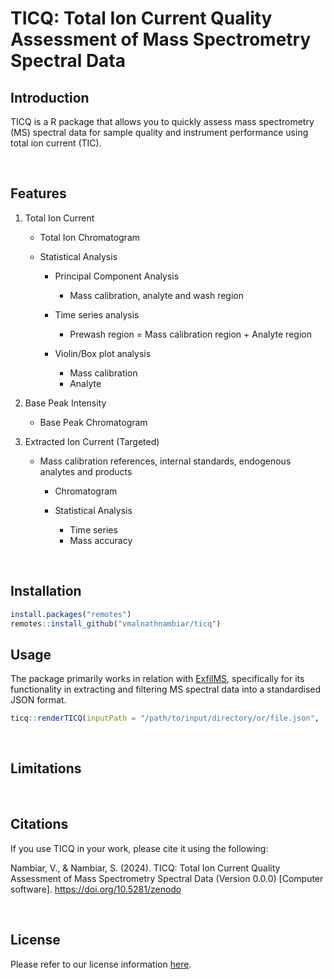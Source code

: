 # TICQ: Total Ion Current Quality Assessment of Mass Spectrometry Spectral Data

## Introduction

TICQ is a R package that allows you to quickly assess mass spectrometry (MS) spectral data for sample quality and instrument performance using total ion current (TIC).

<br>

## Features

1. Total Ion Current

   - Total Ion Chromatogram

   - Statistical Analysis

     - Principal Component Analysis

       - Mass calibration, analyte and wash region

     - Time series analysis

       - Prewash region = Mass calibration region + Analyte region

     - Violin/Box plot analysis

       - Mass calibration
       - Analyte

2. Base Peak Intensity

   - Base Peak Chromatogram

3. Extracted Ion Current (Targeted)

   - Mass calibration references, internal standards, endogenous analytes and products

     - Chromatogram

     - Statistical Analysis

       - Time series
       - Mass accuracy

<br>

## Installation

```r
install.packages("remotes")
remotes::install_github("vmalnathnambiar/ticq")
```

## Usage

The package primarily works in relation with [ExfilMS], specifically for its functionality in extracting and filtering MS spectral data into a standardised JSON format.

```r
ticq::renderTICQ(inputPath = "/path/to/input/directory/or/file.json", ...)
```

<br>

## Limitations

<br>

## Citations

If you use TICQ in your work, please cite it using the following:

Nambiar, V., & Nambiar, S. (2024). TICQ: Total Ion Current Quality Assessment of Mass Spectrometry Spectral Data (Version 0.0.0) [Computer software]. https://doi.org/10.5281/zenodo

<br>

## License

Please refer to our license information [here](./LICENSE).

<!-- URLs used in the markdown document -->

[exfilms]: https://github.com/vmalnathnambiar/exfilms
